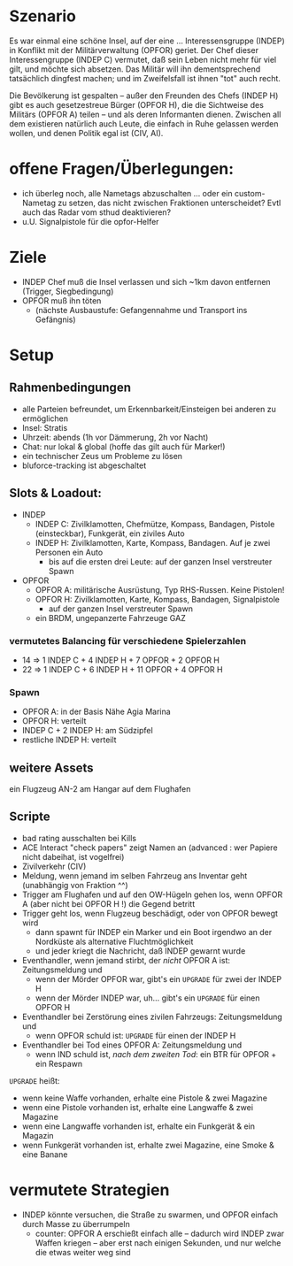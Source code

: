 # Szenario

Es war einmal eine schöne Insel, auf der eine … Interessensgruppe (INDEP) in Konflikt mit der Militärverwaltung (OPFOR) geriet.
Der Chef dieser Interessengruppe (INDEP C) vermutet, daß sein Leben nicht mehr für viel gilt, und möchte sich absetzen.
Das Militär will ihn dementsprechend tatsächlich dingfest machen; und im Zweifelsfall ist ihnen "tot" auch recht.

Die Bevölkerung ist gespalten – außer den Freunden des Chefs (INDEP H) gibt es auch gesetzestreue Bürger (OPFOR H), die die Sichtweise des Militärs (OPFOR A) teilen – und als deren Informanten dienen.
Zwischen all dem existieren natürlich auch Leute, die einfach in Ruhe gelassen werden wollen, und denen Politik egal ist (CIV, AI).

# offene Fragen/Überlegungen:

* ich überleg noch, alle Nametags abzuschalten … oder ein custom-Nametag zu setzen, das nicht zwischen Fraktionen unterscheidet? Evtl auch das Radar vom sthud deaktivieren?
* u.U. Signalpistole für die opfor-Helfer

# Ziele

* INDEP Chef muß die Insel verlassen und sich ~1km davon entfernen (Trigger, Siegbedingung)
* OPFOR muß ihn töten
    * (nächste Ausbaustufe: Gefangennahme und Transport ins Gefängnis)

# Setup

## Rahmenbedingungen

* alle Parteien befreundet, um Erkennbarkeit/Einsteigen bei anderen zu ermöglichen
* Insel: Stratis
* Uhrzeit: abends (1h vor Dämmerung, 2h vor Nacht)
* Chat: nur lokal & global (hoffe das gilt auch für Marker!)
* ein technischer Zeus um Probleme zu lösen
* bluforce-tracking ist abgeschaltet

## Slots & Loadout:

* INDEP
    * INDEP C: Zivilklamotten, Chefmütze, Kompass, Bandagen, Pistole (einsteckbar), Funkgerät, ein ziviles Auto
    * INDEP H: Zivilklamotten, Karte, Kompass, Bandagen. Auf je zwei Personen ein Auto
         * bis auf die ersten drei Leute: auf der ganzen Insel verstreuter Spawn
* OPFOR
    * OPFOR A: militärische Ausrüstung, Typ RHS-Russen. Keine Pistolen!    
    * OPFOR H: Zivilklamotten, Karte, Kompass, Bandagen, Signalpistole
        * auf der ganzen Insel verstreuter Spawn
    * ein BRDM, ungepanzerte Fahrzeuge GAZ

### vermutetes Balancing für verschiedene Spielerzahlen

* 14 => 1 INDEP C + 4 INDEP H + 7 OPFOR + 2 OPFOR H
* 22 => 1 INDEP C + 6 INDEP H + 11 OPFOR + 4 OPFOR H

### Spawn

* OPFOR A: in der Basis Nähe Agia Marina
* OPFOR H: verteilt
* INDEP C + 2 INDEP H: am Südzipfel
* restliche INDEP H: verteilt

## weitere Assets

ein Flugzeug AN-2 am Hangar auf dem Flughafen

## Scripte

* bad rating ausschalten bei Kills
* ACE Interact "check papers" zeigt Namen an (advanced : wer Papiere nicht dabeihat, ist vogelfrei)
* Zivilverkehr (CIV)
* Meldung, wenn jemand im selben Fahrzeug ans Inventar geht (unabhängig von Fraktion ^^)
* Trigger am Flughafen und auf den OW-Hügeln gehen los, wenn OPFOR A (aber nicht bei OPFOR H !) die Gegend betritt
* Trigger geht los, wenn Flugzeug beschädigt, oder von OPFOR bewegt wird
    * dann spawnt für INDEP ein Marker und ein Boot irgendwo an der Nordküste als alternative Fluchtmöglichkeit
    * und jeder kriegt die Nachricht, daß INDEP gewarnt wurde
* Eventhandler, wenn jemand stirbt, der *nicht* OPFOR A ist: Zeitungsmeldung und
    * wenn der Mörder OPFOR war, gibt's ein `UPGRADE` für zwei der INDEP H
    * wenn der Mörder INDEP war, uh… gibt's ein `UPGRADE` für einen OPFOR H
* Eventhandler bei Zerstörung eines zivilen Fahrzeugs: Zeitungsmeldung und
    * wenn OPFOR schuld ist: `UPGRADE` für einen der INDEP H
* Eventhandler bei Tod eines OPFOR A: Zeitungsmeldung und
    * wenn IND schuld ist, *nach dem zweiten Tod*: ein BTR für OPFOR + ein Respawn

`UPGRADE` heißt:

* wenn keine Waffe vorhanden, erhalte eine Pistole & zwei Magazine
* wenn eine Pistole vorhanden ist, erhalte eine Langwaffe & zwei Magazine
* wenn eine Langwaffe vorhanden ist, erhalte ein Funkgerät & ein Magazin
* wenn Funkgerät vorhanden ist, erhalte zwei Magazine, eine Smoke & eine Banane

# vermutete Strategien

* INDEP könnte versuchen, die Straße zu swarmen, und OPFOR einfach durch Masse zu überrumpeln
    * counter: OPFOR A erschießt einfach alle – dadurch wird INDEP zwar Waffen kriegen – aber erst nach einigen Sekunden, und nur welche die etwas weiter weg sind
